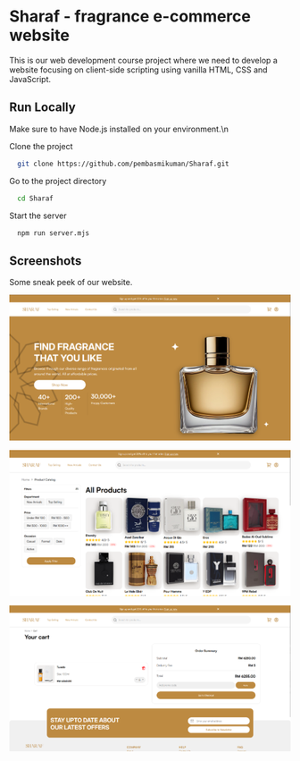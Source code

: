 
# Sharaf - fragrance e-commerce website

This is our web development course project where we need to develop a website focusing on client-side scripting using vanilla HTML, CSS and JavaScript.


## Run Locally

Make sure to have Node.js installed on your environment.\n

Clone the project

```bash
  git clone https://github.com/pembasmikuman/Sharaf.git
```

Go to the project directory

```bash
  cd Sharaf
```

Start the server

```bash
  npm run server.mjs
```


## Screenshots
Some sneak peek of our website.

![Homepage](https://github.com/pembasmikuman/Sharaf/blob/main/assets/images/demo/image.png)

![Catalog](https://github.com/pembasmikuman/Sharaf/blob/main/assets/images/demo/catalog.png)

![Cart](https://github.com/pembasmikuman/Sharaf/blob/main/assets/images/demo/cart.png)


